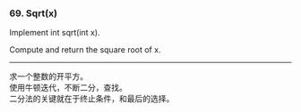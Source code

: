 ### 69. Sqrt(x)

Implement int sqrt(int x).

Compute and return the square root of x.

* * *

求一个整数的开平方。    
使用牛顿迭代，不断二分，查找。   
二分法的关键就在于终止条件，和最后的选择。   


